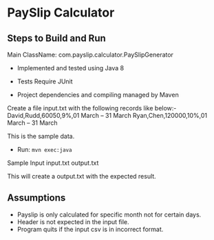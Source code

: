 # PaySlip Calculator


## Steps to Build and Run

Main ClassName: com.payslip.calculator.PaySlipGenerator

- Implemented and tested using Java 8

- Tests Require JUnit

- Project dependencies and compiling managed by Maven

Create a file input.txt with the following records like below:-
David,Rudd,60050,9%,01 March – 31 March
Ryan,Chen,120000,10%,01 March – 31 March

This is the sample data.

- Run: `mvn exec:java`

Sample Input
input.txt output.txt

This will create a output.txt with the expected result.

## Assumptions

* Payslip is only calculated for specific month not for certain days.
* Header is not expected in the input file.
* Program quits if the input csv is in incorrect format.
